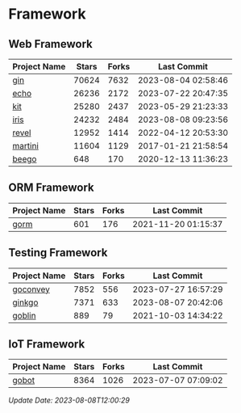 # Framework

## Web Framework
| Project Name | Stars | Forks | Last Commit |
| ------------ | ----- | ----- | ----------- |
| [gin](https://github.com/gin-gonic/gin) | 70624 | 7632 | 2023-08-04 02:58:46 |
| [echo](https://github.com/labstack/echo) | 26236 | 2172 | 2023-07-22 20:47:35 |
| [kit](https://github.com/go-kit/kit) | 25280 | 2437 | 2023-05-29 21:23:33 |
| [iris](https://github.com/kataras/iris) | 24232 | 2484 | 2023-08-08 09:23:56 |
| [revel](https://github.com/revel/revel) | 12952 | 1414 | 2022-04-12 20:53:30 |
| [martini](https://github.com/go-martini/martini) | 11604 | 1129 | 2017-01-21 21:58:54 |
| [beego](https://github.com/astaxie/beego) | 648 | 170 | 2020-12-13 11:36:23 |

## ORM Framework
| Project Name | Stars | Forks | Last Commit |
| ------------ | ----- | ----- | ----------- |
| [gorm](https://github.com/jinzhu/gorm) | 601 | 176 | 2021-11-20 01:15:37 |

## Testing Framework
| Project Name | Stars | Forks | Last Commit |
| ------------ | ----- | ----- | ----------- |
| [goconvey](https://github.com/smartystreets/goconvey) | 7852 | 556 | 2023-07-27 16:57:29 |
| [ginkgo](https://github.com/onsi/ginkgo) | 7371 | 633 | 2023-08-07 20:42:06 |
| [goblin](https://github.com/franela/goblin) | 889 | 79 | 2021-10-03 14:34:22 |

## IoT Framework
| Project Name | Stars | Forks | Last Commit |
| ------------ | ----- | ----- | ----------- |
| [gobot](https://github.com/hybridgroup/gobot) | 8364 | 1026 | 2023-07-07 07:09:02 |

*Update Date: 2023-08-08T12:00:29*
